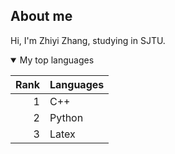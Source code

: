<!--
**ZsKami/ZsKami** is a ✨ _special_ ✨ repository because its `README.md` (this file) appears on your GitHub profile.

Here are some ideas to get you started:

- 🔭 I’m currently working on ...
- 🌱 I’m currently learning ...
- 👯 I’m looking to collaborate on ...
- 🤔 I’m looking for help with ...
- 💬 Ask me about ...
- 📫 How to reach me: ...
- 😄 Pronouns: ...
- ⚡ Fun fact: ...
-->

## About me

Hi, I'm Zhiyi Zhang, studying in SJTU.

<details open>
<summary>My top languages</summary>

| Rank | Languages |
|-----:|-----------|
|     1| C++       |
|     2| Python    |
|     3| Latex     |

</details>
